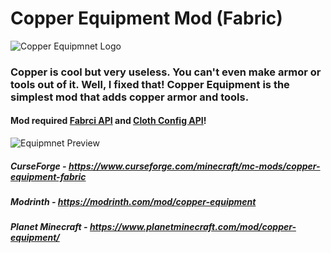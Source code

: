 # Copper Equipment Mod (Fabric)

![Copper Equipmnet Logo](https://i.imgur.com/QNnsHKQ.png)

### Copper is cool but very useless. You can't even make armor or tools out of it. Well, I fixed that! Copper Equipment is the simplest mod that adds copper armor and tools.

#### Mod required [Fabrci API](https://www.curseforge.com/minecraft/mc-mods/fabric-api) and [Cloth Config API](https://www.curseforge.com/minecraft/mc-mods/cloth-config)!

![Equipmnet Preview](https://i.imgur.com/DSNSkX6.png)

##### CurseForge - https://www.curseforge.com/minecraft/mc-mods/copper-equipment-fabric
##### Modrinth - https://modrinth.com/mod/copper-equipment
##### Planet Minecraft - https://www.planetminecraft.com/mod/copper-equipment/
